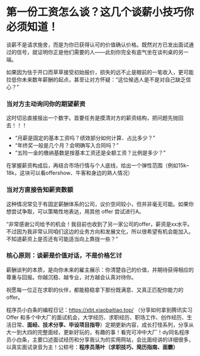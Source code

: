 # 第一份工资怎么谈？这几个谈薪小技巧你必须知道！

谈薪不是请求施舍，而是为你已获得认可的价值确认价格。既然对方已发出面试通过的信号，就证明你正是他们需要的人——此刻你完全有底气坐在谈判桌的另一端。

如果因为怯于开口而草草接受初始报价，损失的远不止是眼前的一笔收入，更可能拉低你未来数年薪酬的起点，甚至让对方怀疑：“这位候选人是不是对自己缺乏信心？”

### 当对方主动询问你的期望薪资

这时切忌直接报出一个数字。首要任务是摸清对方的薪资结构，把问题先抛回去！！！

- “月薪是固定的基本工资吗？绩效部分如何计算、占比多少？”
- “年终奖一般是几个月？会明确写入合同吗？”
- “五险一金的缴纳基数是按基本工资还是全额工资？比例是多少？”

在掌握薪资构成后，再结合市场行情与个人底线，给出一个弹性范围（例如15k–18k，这块可以看offershow、牛客和身边的熟人情况）

### 当对方直接告知薪资数额

这种情况常见于有固定薪酬体系的公司，议价空间较小，但并非毫无可能。如果你想尝试争取，可以策略性地表达，用其他 offer 尝试进行A。

“非常感谢公司给予的机会！我目前也收到了另一家公司的offer，薪资是xx水平。不过因为我非常认同咱们这边的业务方向和发展文化，所以很希望有机会能加入。不知道薪资上是否还有可能适当向上靠拢一些？”

### 核心原则：谈薪是价值对话，不是价格乞讨

薪酬谈判的本质，是向你未来的雇主展示：你清楚自己的价值，并期待获得相应的尊重与回报。你越沉稳、越专业，对方越会认真对待你。



祝愿每一位正在求职的伙伴，都能稳稳拿下那份既满意、又真正匹配你能力的offer。





程序员小白条的编程日记：https://xbt.xiaobaitiao.top/ （分享如何拿到腾讯实习 Offer 和多个中大厂的面试机会，大学经历、求职经历、职场工作、创作经历、生活日常、**面经、技术分享、毕设项目指导**）定期更新内容，成长打怪系列，分享从大一到大四的完整面经，更新好玩的，有趣的事！看完可冲中大厂！dy同名程序员小白条，主要口述面试经历和分享我认为的实用网站，会比面经讲的详细很多，以真实面试录音为主！公粽号：**程序员落叶（求职技巧、简历指南、面霸）**
